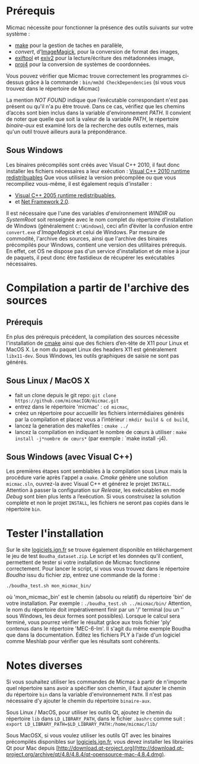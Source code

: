 # Prérequis

Micmac nécessite pour fonctionner la présence des outils suivants sur votre système :
- [make](www.gnu.org/software/make) pour la gestion de taches en parallèle,
- *convert*, d'[ImageMagick](www.imagemagick.org), pour la conversion de format des images,
- [exiftool](www.sno.phy.queensu.ca/~phil/exiftool) et [exiv2](www.exiv2.org) pour la lecture/écriture des métadonnées image,
- [proj4](http://trac.osgeo.org/proj/) pour la conversion de systèmes de coordonnées.

Vous pouvez vérifier que Micmac trouve correctement les programmes ci-dessus grâce à la commande :
`bin/mm3d CheckDependencies` (si vous vous trouvez dans le répertoire de Micmac)

La mention *NOT FOUND* indique que l’exécutable correspondant n'est pas présent ou qu'il n'a pu être trouvé. Dans ce cas, vérifiez que les chemins d’accès sont bien inclus dans la variable d'environnement *PATH*.
Il convient de noter que quelle que soit la valeur de la variable *PATH*, le répertoire *binaire-aux* est examiné lors de la recherche des outils externes, mais qu'un outil trouvé ailleurs aura la prépondérance.

## Sous Windows

Les binaires précompilés sont créés avec Visual C++ 2010, il faut donc installer les fichiers nécessaires a leur exécution : [Visual C++ 2010 runtime redistribuables](http://www.microsoft.com/fr-fr/download/details.aspx?id=5555)
Que vous utilisiez la version précompilée ou que vous recompiliez vous-même, il est également requis d'installer :
- [Visual C++ 2005 runtime redistribuables](http://www.microsoft.com/fr-fr/download/details.aspx?id=3387),
- et [Net Framework 2.0](http://www.microsoft.com/fr-fr/download/details.aspx?id=1639).

Il est nécessaire que l'une des variables d'environnement *WINDIR* ou *SystemRoot* soit renseignée avec le nom complet du
répertoire d'installation de Windows (généralement `C:\Windows`), ceci afin d’éviter la confusion entre `convert.exe` d'*ImageMagick* et celui de Windows.
Par mesure de commodité, l'archive des sources, ainsi que l'archive des binaires précompilés pour Windows, contient une version des utilitaires prérequis. En effet, cet OS ne dispose pas d'un service d'installation et de mise à jour de paquets, il peut donc être fastidieux de récupérer les exécutables nécessaires.

# Compilation a partir de l'archive des sources

## Prérequis

En plus des prérequis précédent, la compilation des sources nécessite l'installation de [cmake](www.cmake.org) ainsi que des fichiers d’en-tête de X11 pour Linux et MacOS X.
Le nom du paquet Linux des headers X11 est généralement `libx11-dev`.
Sous Windows, les outils graphiques de saisie ne sont pas générés.

## Sous Linux / MacOS X

- fait un clone depuis le git repo: `git clone https://github.com/micmacIGN/micmac.git`
- entrez dans le répertoire 'micmac' : `cd micmac`,
- créez un répertoire pour accueillir les fichiers intermédiaires générés par la compilation et placez vous a l’intérieur : `mkdir build & cd build`,
- lancez la generation des makefiles : `cmake ../`
- lancez la compilation en indiquant le nombre de cœurs à utiliser : `make install -j*nombre de cœurs*` (par exemple : `make install -j4).

## Sous Windows (avec Visual C++)

Les premières étapes sont semblables à la compilation sous Linux mais la procédure varie après l'appel a `cmake`.
*Cmake* génère une solution `micmac.sln`, ouvrez-la avec Visual C++ et générez le projet `INSTALL`.
Attention à passer la configuration sur *Release*, les exécutables en mode *Debug* sont bien plus lents a l’exécution.
Si vous construisez la solution complète et non le projet `INSTALL`, les fichiers ne seront pas copiés dans le répertoire `bin`.

# Tester l'installation

Sur le site [logiciels.ign.fr](http://logiciels.ign.fr/?Telechargement,20) se trouve également disponible en téléchargement le jeu de test `Boudha_dataset.zip`.
Le script et les données qu'il contient, permettent de tester si votre installation de Micmac fonctionne correctement. Pour lancer le script, si vous vous trouvez dans le répertoire *Boudha* issu du fichier zip, entrez une commande de la forme :
    
`./boudha_test.sh mon_micmac_bin/`
  
où 'mon_micmac_bin' est le chemin (absolu ou relatif) du répertoire 'bin' de votre installation. Par exemple : `./boudha_test.sh ../micmac/bin/`
Attention, le nom du répertoire doit impérativement finir par un '/' terminal (ou un '\' sous Windows, les deux formes sont possibles).
Lorsque le calcul sera terminé, vous pourrez vérifier le résultat grâce aux trois fichier 'ply' contenus dans le répertoire 'MEC-6-Im'.
Il s'agit du même exemple Boudha que dans la documentation. Éditez les fichiers PLY à l'aide d'un logiciel comme Meshlab pour vérifier que les résultats sont cohérents.

# Notes diverses

Si vous souhaitez utiliser les commandes de Micmac à partir de n'importe quel répertoire sans avoir a spécifier son chemin, il faut ajouter le chemin du répertoire `bin` dans la variable d'environnement `PATH`. Il n'est pas nécessaire d'y ajouter le chemin du répertoire `binaire-aux`.

Sous Linux / MacOS, pour utiliser les outils Qt, ajoutez le chemin du répertoire `lib` dans `LD_LIBRARY_PATH`, dans le fichier `.bashrc` comme suit : `export LD_LIBRARY_PATH=$LD_LIBRARY_PATH:/home/micmac/lib/`

Sous MacOSX, si vous voulez utiliser les outils QT avec les binaires précompilés disponibles sur [logiciels.ign.fr](http://logiciels.ign.fr/?Telechargement,20), vous devez installer les librairies Qt pour Mac depuis [http://download.qt-project.org](http://download.qt-project.org/archive/qt/4.8/4.8.4/qt-opensource-mac-4.8.4.dmg).
